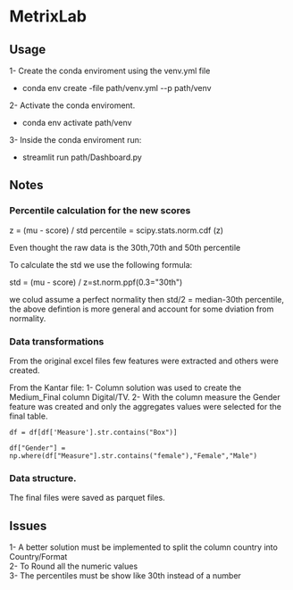 # MetrixLab

## Usage 

1- Create the conda enviroment using the venv.yml file
*  conda env create -file path/venv.yml --p path/venv

2- Activate the conda enviroment. 
* conda env activate path/venv

3- Inside the conda enviroment run:
* streamlit run path/Dashboard.py

## Notes
### Percentile calculation for the new scores

z = (mu - score) / std
percentile = scipy.stats.norm.cdf (z)

Even thought the raw data is the 30th,70th and 50th percentile

To calculate the std we use the following formula:

std = (mu - score) / z=st.norm.ppf(0.3="30th")

we colud assume a perfect normality then std/2 = median-30th percentile, the above defintion is more general and account for some dviation from normality.

### Data transformations

From the original excel files few features were extracted and others were created.

From the Kantar file: 
1- Column solution was used to create the Medium_Final column Digital/TV.
2- With the column measure the Gender feature was created and only the aggregates values were selected for the final table.
~~~~
df = df[df['Measure'].str.contains("Box")]

df["Gender"] = np.where(df["Measure"].str.contains("female"),"Female","Male")
~~~~

### Data structure.

The final files were saved as parquet files.

## Issues

1- A better solution must be implemented to split the column country into Country/Format  
2- To Round all the numeric values  
3- The percentiles must be show like 30th instead of a number   


